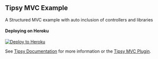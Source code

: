 ## Tipsy MVC Example

A Structured MVC example with auto inclusion of controllers and libraries


#### Deploying on Heroku

[![Deploy to Heroku](https://www.herokucdn.com/deploy/button.svg)](https://heroku.com/deploy)


See [Tipsy Documentation](https://github.com/arzynik/tipsy/wiki) for more information or the [Tipsy MVC Plugin](https://github.com/arzynik/tipsy-mvc).
